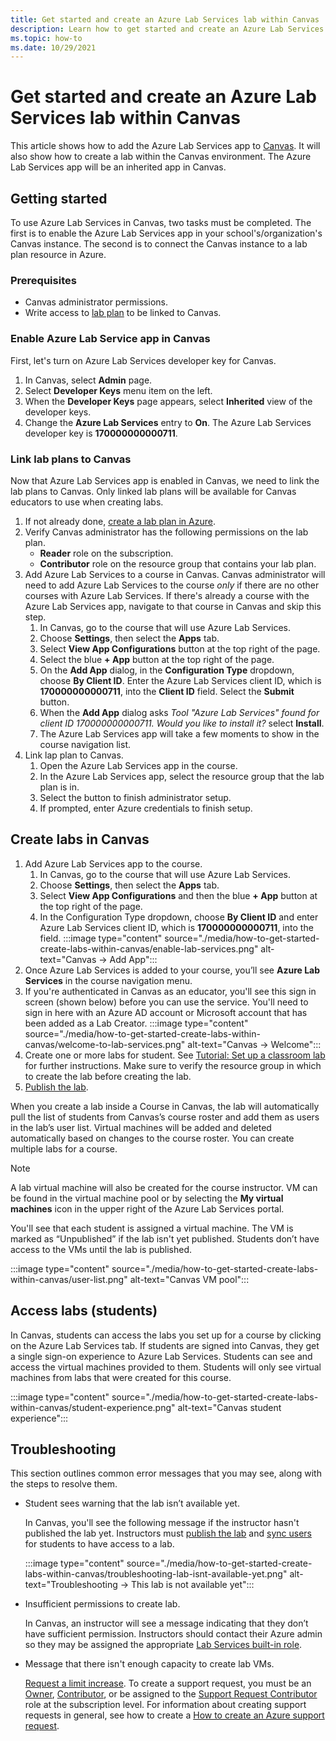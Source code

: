 ```yaml
---
title: Get started and create an Azure Lab Services lab within Canvas
description: Learn how to get started and create an Azure Lab Services lab within Canvas. 
ms.topic: how-to
ms.date: 10/29/2021
---
```


# Get started and create an Azure Lab Services lab within Canvas

This article shows how to add the Azure Lab Services app to [Canvas](https://www.instructure.com/canvas). It will also show how to create a lab within the Canvas environment. The Azure Lab Services app will be an inherited app in Canvas.

## Getting started

To use Azure Lab Services in Canvas, two tasks must be completed. The first is to enable the Azure Lab Services app in your school's/organization's Canvas instance.  The second is to connect the Canvas instance to a lab plan resource in Azure.

### Prerequisites

- Canvas administrator permissions.
- Write access to [lab plan](how-to-manage-lab-plans.md) to be linked to Canvas.

### Enable Azure Lab Service app in Canvas

First, let's turn on Azure Lab Services developer key for Canvas.

1. In Canvas, select **Admin** page.
1. Select **Developer Keys** menu item on the left.
1. When the **Developer Keys** page appears, select **Inherited** view of the developer keys.
1. Change the **Azure Lab Services** entry to **On**.  The Azure Lab Services developer key is **170000000000711**.

### Link lab plans to Canvas

Now that Azure Lab Services app is enabled in Canvas, we need to link the lab plans to Canvas.  Only linked lab plans will be available for Canvas educators to use when creating labs.

1. If not already done, [create a lab plan in Azure](./tutorial-setup-lab-plan.md).
1. Verify Canvas administrator has the following permissions on the lab plan.
      - **Reader** role on the subscription.
      - **Contributor** role on the resource group that contains your lab plan.
1. Add Azure Lab Services to a course in Canvas.  Canvas administrator will need to add Azure Lab Services to the course *only* if there are no other courses with Azure Lab Services.  If there's already a course with the Azure Lab Services app, navigate to that course in Canvas and skip this step.  
   1. In Canvas, go to the course that will use Azure Lab Services.
   1. Choose **Settings**, then select the **Apps** tab.
   1. Select **View App Configurations** button at the top right of the page.
   1. Select the blue **+ App** button at the top right of the page.
   1. On the **Add App** dialog, in the **Configuration Type** dropdown, choose **By Client ID**.  Enter the Azure Lab Services client ID, which is **170000000000711**, into the **Client ID** field. Select the **Submit** button.
   1. When the **Add App** dialog asks *Tool "Azure Lab Services" found for client ID 170000000000711. Would you like to install it?* select **Install**.
   1. The Azure Lab Services app will take a few moments to show in the course navigation list.
1. Link lap plan to Canvas.
    1. Open the Azure Lab Services app in the course.
    1. In the Azure Lab Services app, select the resource group that the lab plan is in.
    1. Select the button to finish administrator setup.
    1. If prompted, enter Azure credentials to finish setup.

## Create labs in Canvas

1. Add Azure Lab Services app to the course.
   1. In Canvas, go to the course that will use Azure Lab Services.
   2. Choose **Settings**, then select the **Apps** tab.
   3. Select **View App Configurations** and then the blue **+ App** button at the top right of the page.
   4. In the Configuration Type dropdown, choose **By Client ID** and enter Azure Lab Services client ID, which is **170000000000711**, into the field.
     :::image type="content" source="./media/how-to-get-started-create-labs-within-canvas/enable-lab-services.png" alt-text="Canvas -> Add App":::
1. Once Azure Lab Services is added to your course, you’ll see **Azure Lab Services** in the course navigation menu.
1. If you're authenticated in Canvas as an educator, you'll see this sign in screen (shown below) before you can use the service. You'll need to sign in here with an Azure AD account or Microsoft account that has been added as a Lab Creator.
    :::image type="content" source="./media/how-to-get-started-create-labs-within-canvas/welcome-to-lab-services.png" alt-text="Canvas -> Welcome":::
1. Create one or more labs for student. See [Tutorial: Set up a classroom lab](tutorial-setup-classroom-lab.md) for further instructions. Make sure to verify the resource group in which to create the lab before creating the lab.
1. [Publish the lab](tutorial-setup-classroom-lab.md#publish-the-lab).

When you create a lab inside a Course in Canvas, the lab will automatically pull the list of students from Canvas’s course roster and add them as users in the lab’s user list. Virtual machines will be added and deleted automatically based on changes to the course roster. You can create multiple labs for a course.

> [!NOTE]
> A lab virtual machine will also be created for the course instructor.  VM can be found in the virtual machine pool or by selecting the **My virtual machines** icon in the upper right of the Azure Lab Services portal.

You'll see that each student is assigned a virtual machine.  The VM is marked as “Unpublished” if the lab isn't yet published. Students don’t have access to the VMs until the lab is published.

:::image type="content" source="./media/how-to-get-started-create-labs-within-canvas/user-list.png" alt-text="Canvas VM pool":::

## Access labs (students)

In Canvas, students can access the labs you set up for a course by clicking on the Azure Lab Services tab. If students are signed into Canvas, they get a single sign-on experience to Azure Lab Services. Students can see and access the virtual machines provided to them. Students will only see virtual machines from labs that were created for this course.

   :::image type="content" source="./media/how-to-get-started-create-labs-within-canvas/student-experience.png" alt-text="Canvas student experience":::

## Troubleshooting

This section outlines common error messages that you may see, along with the steps to resolve them.

- Student sees warning that the lab isn’t available yet.

  In Canvas, you'll see the following message if the instructor hasn't published the lab yet.  Instructors must [publish the lab](how-to-manage-labs.md#publish-the-lab) and [sync users](how-to-manage-user-lists-within-canvas.md#sync-users) for students to have access to a lab.

  :::image type="content" source="./media/how-to-get-started-create-labs-within-canvas/troubleshooting-lab-isnt-available-yet.png" alt-text="Troubleshooting -> This lab is not available yet":::

- Insufficient permissions to create lab.

  In Canvas, an instructor will see a message indicating that they don’t have sufficient permission. Instructors should contact their Azure admin so they may be assigned the appropriate [Lab Services built-in role](administrator-guide.md#manage-identity).

- Message that there isn't enough capacity to create lab VMs.

  [Request a limit increase](capacity-limits.md#request-a-limit-increase).  To create a support request, you must be an [Owner](/azure/role-based-access-control/built-in-roles), [Contributor](/azure/role-based-access-control/built-in-roles), or be assigned to the [Support Request Contributor](/azure/role-based-access-control/built-in-roles) role at the subscription level. For information about creating support requests in general, see how to create a [How to create an Azure support request](/azure/azure-portal/supportability/how-to-create-azure-support-request).
